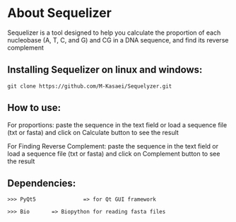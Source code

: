 # About Sequelizer

<p>Sequelizer is a tool designed to help you calculate the proportion of each nucleobase (A, T, C, and G) and CG in a DNA sequence, and find its reverse complement</p>

## Installing Sequelizer on linux and windows:
```
git clone https://github.com/M-Kasaei/Sequelyzer.git
```

## How to use:

<p>For proportions: paste the sequence in the text field or load a sequence file (txt or fasta) and click on Calculate button to see the result</p>
<p>For Finding Reverse Complement: paste the sequence in the text field or load a sequence file (txt or fasta) and click on Complement button to see the result</p>

## Dependencies:

```
>>> PyQt5               => for Qt GUI framework

>>> Bio       => Biopython for reading fasta files
```
